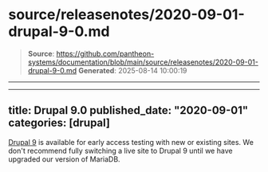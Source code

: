 # source/releasenotes/2020-09-01-drupal-9-0.md

> **Source**: https://github.com/pantheon-systems/documentation/blob/main/source/releasenotes/2020-09-01-drupal-9-0.md
> **Generated**: 2025-08-14 10:00:19

---

---
title: Drupal 9.0
published_date: "2020-09-01"
categories: [drupal]
---
[Drupal 9](/drupal) is available for early access testing with new or existing sites. We don't recommend fully switching a live site to Drupal 9 until we have upgraded our version of MariaDB.
